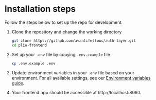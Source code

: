 # Installation steps
Follow the steps below to set up the repo for development.
1. Clone the repository and change the working directory
    ```sh
    git clone https://github.com/avantifellows/auth-layer.git
    cd plio-frontend
    ```
    
2. Set up your `.env` file by copying `.env.example` file
    ```sh
    cp .env.example .env
    ```

3. Update environment variables in your `.env` file based on your environment. For all available settings, see our [Environment variables guide](ENV.md).

4. Your frontend app should be accessible at http://localhost:8080.